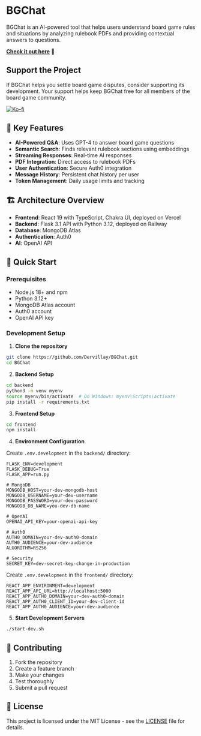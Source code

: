 # BGChat

BGChat is an AI-powered tool that helps users understand board game rules and situations by analyzing rulebook PDFs and providing contextual answers to questions.

**[Check it out here](https://bg-chat.com)** 🎲

## Support the Project

If BGChat helps you settle board game disputes, consider supporting its development.
Your support helps keep BGChat free for all members of the board game community.

[![Ko-fi](https://ko-fi.com/img/githubbutton_sm.svg)](https://ko-fi.com/dervillay)


## 🔧 Key Features

- **AI-Powered Q&A**: Uses GPT-4 to answer board game questions
- **Semantic Search**: Finds relevant rulebook sections using embeddings
- **Streaming Responses**: Real-time AI responses
- **PDF Integration**: Direct access to rulebook PDFs
- **User Authentication**: Secure Auth0 integration
- **Message History**: Persistent chat history per user
- **Token Management**: Daily usage limits and tracking

## 🏗️ Architecture Overview

- **Frontend**: React 19 with TypeScript, Chakra UI, deployed on Vercel
- **Backend**: Flask 3.1 API with Python 3.12, deployed on Railway
- **Database**: MongoDB Atlas
- **Authentication**: Auth0
- **AI**: OpenAI API

## 🚀 Quick Start

### Prerequisites
- Node.js 18+ and npm
- Python 3.12+
- MongoDB Atlas account
- Auth0 account
- OpenAI API key

### Development Setup

1. **Clone the repository**
```bash
git clone https://github.com/Dervillay/BGChat.git
cd BGChat
```

2. **Backend Setup**
```bash
cd backend
python3 -m venv myenv
source myenv/bin/activate  # On Windows: myenv\Scripts\activate
pip install -r requirements.txt
```

3. **Frontend Setup**
```bash
cd frontend
npm install
```

4. **Environment Configuration**

Create `.env.development` in the `backend/` directory:
```env
FLASK_ENV=development
FLASK_DEBUG=True
FLASK_APP=run.py

# MongoDB
MONGODB_HOST=your-dev-mongodb-host
MONGODB_USERNAME=your-dev-username
MONGODB_PASSWORD=your-dev-password
MONGODB_DB_NAME=you-dev-db-name

# OpenAI
OPENAI_API_KEY=your-openai-api-key

# Auth0
AUTH0_DOMAIN=your-dev-auth0-domain
AUTH0_AUDIENCE=your-dev-audience
ALGORITHM=RS256

# Security
SECRET_KEY=dev-secret-key-change-in-production
```

Create `.env.development` in the `frontend/` directory:
```env
REACT_APP_ENVIRONMENT=development
REACT_APP_API_URL=http://localhost:5000
REACT_APP_AUTH0_DOMAIN=your-dev-auth0-domain
REACT_APP_AUTH0_CLIENT_ID=your-dev-client-id
REACT_APP_AUTH0_AUDIENCE=your-dev-audience
```

5. **Start Development Servers**
```bash
./start-dev.sh
```

## 🤝 Contributing

1. Fork the repository
2. Create a feature branch
3. Make your changes
4. Test thoroughly
5. Submit a pull request

## 📄 License

This project is licensed under the MIT License - see the [LICENSE](LICENSE) file for details.